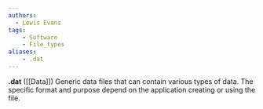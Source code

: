 ```yaml
---
authors:
  - Lewis Evans
tags:
    - Software
    - File_types
aliases:
    - .dat
---
```

**.dat** ([[Data]]) Generic data files that can contain various types of data. The specific format and purpose depend on the application creating or using the file.

